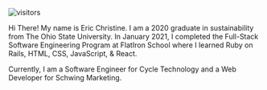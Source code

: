 ![visitors](https://visitor-badge.glitch.me/badge?page_id=page.id)


Hi There! My name is Eric Christine. I am a 2020 graduate in sustainability from The Ohio State University. In January 2021, I completed the Full-Stack Software Engineering Program at FlatIron School where I learned Ruby on Rails, HTML, CSS, JavaScript, & React.

Currently, I am a Software Engineer for Cycle Technology and a Web Developer for Schwing Marketing.

